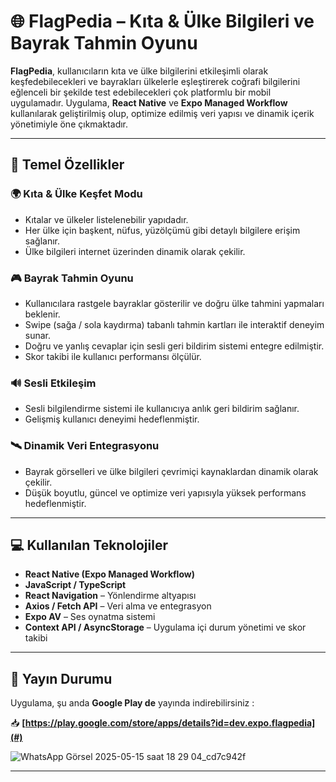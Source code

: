 # 🌐 FlagPedia – Kıta & Ülke Bilgileri ve Bayrak Tahmin Oyunu

**FlagPedia**, kullanıcıların kıta ve ülke bilgilerini etkileşimli olarak keşfedebilecekleri ve bayrakları ülkelerle eşleştirerek coğrafi bilgilerini eğlenceli bir şekilde test edebilecekleri çok platformlu bir mobil uygulamadır. Uygulama, **React Native** ve **Expo Managed Workflow** kullanılarak geliştirilmiş olup, optimize edilmiş veri yapısı ve dinamik içerik yönetimiyle öne çıkmaktadır.

---

## 📱 Temel Özellikler

### 🌍 Kıta & Ülke Keşfet Modu
- Kıtalar ve ülkeler listelenebilir yapıdadır.
- Her ülke için başkent, nüfus, yüzölçümü gibi detaylı bilgilere erişim sağlanır.
- Ülke bilgileri internet üzerinden dinamik olarak çekilir.

### 🎮 Bayrak Tahmin Oyunu
- Kullanıcılara rastgele bayraklar gösterilir ve doğru ülke tahmini yapmaları beklenir.
- Swipe (sağa / sola kaydırma) tabanlı tahmin kartları ile interaktif deneyim sunar.
- Doğru ve yanlış cevaplar için sesli geri bildirim sistemi entegre edilmiştir.
- Skor takibi ile kullanıcı performansı ölçülür.

### 🔊 Sesli Etkileşim
- Sesli bilgilendirme sistemi ile kullanıcıya anlık geri bildirim sağlanır.
- Gelişmiş kullanıcı deneyimi hedeflenmiştir.

### 🛰️ Dinamik Veri Entegrasyonu
- Bayrak görselleri ve ülke bilgileri çevrimiçi kaynaklardan dinamik olarak çekilir.
- Düşük boyutlu, güncel ve optimize veri yapısıyla yüksek performans hedeflenmiştir.

---

## 💻 Kullanılan Teknolojiler

- **React Native (Expo Managed Workflow)**
- **JavaScript / TypeScript**
- **React Navigation** – Yönlendirme altyapısı
- **Axios / Fetch API** – Veri alma ve entegrasyon
- **Expo AV** – Ses oynatma sistemi
- **Context API / AsyncStorage** – Uygulama içi durum yönetimi ve skor takibi

---

## 🚀 Yayın Durumu

Uygulama, şu anda **Google Play de** yayında indirebilirsiniz :

📥 **[https://play.google.com/store/apps/details?id=dev.expo.flagpedia](#)**

![WhatsApp Görsel 2025-05-15 saat 18 29 04_cd7c942f](https://github.com/user-attachments/assets/a7ad8008-f155-4218-bdd0-8831cdffe150)

---

